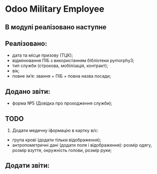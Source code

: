 # Odoo Military Employee

[//]: # (disclaimer)

В модулі реалізовано наступне
----------

Реалізовано:
----
- дата та місце призову (ТЦК);
- відмінювання ПІБ з використанням бібліотеки pymorphy3;
- тип служби (строкова, мобілізація, контракт);
- вік;
- повне імʼя: звання + ПІБ + повна назва посади;

Додано звіти:
----
- форма №5 (Довідка про проходження служби);

[//]: # (end disclaimer)
[//]: # (todo)
TODO
----
1. Додати медичну іформацію в картку в/с:
- група крові (додати тільки відображення);
- антропометричні дані (додати поля і відображення): розмір одягу, розмір взуття, окружність голови, розмір руки;

Додати звіти:
- 

[//]: # (end todo)
